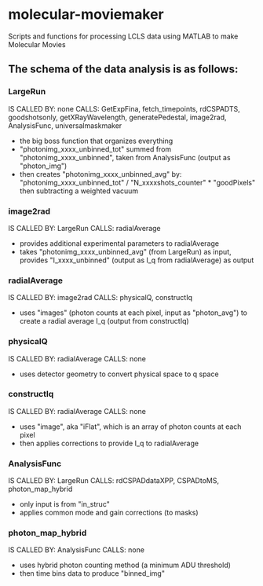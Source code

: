 # molecular-moviemaker
Scripts and functions for processing LCLS data using MATLAB to make Molecular Movies

## The schema of the data analysis is as follows:

### LargeRun
IS CALLED BY: none
CALLS: GetExpFina, fetch_timepoints, rdCSPADTS, goodshotsonly, getXRayWavelength, generatePedestal, image2rad, AnalysisFunc, universalmaskmaker
+ the big boss function that organizes everything
+ "photonimg_xxxx_unbinned_tot" summed from "photonimg_xxxx_unbinned", taken from AnalysisFunc (output as "photon_img")
+ then creates "photonimg_xxxx_unbinned_avg" by: "photonimg_xxxx_unbinned_tot" / "N_xxxxshots_counter" * "goodPixels" then subtracting a weighted vacuum

### image2rad
IS CALLED BY: LargeRun
CALLS: radialAverage
+ provides additional experimental parameters to radialAverage
+ takes "photonimg_xxxx_unbinned_avg" (from LargeRun) as input, provides "I_xxxx_unbinned" (output as I_q from radialAverage) as output

### radialAverage
IS CALLED BY: image2rad
CALLS: physicalQ, constructIq
+ uses "images" (photon counts at each pixel, input as "photon_avg") to create a radial average I_q (output from constructIq)

### physicalQ
IS CALLED BY: radialAverage
CALLS: none
+ uses detector geometry to convert physical space to q space 

### constructIq 
IS CALLED BY: radialAverage
CALLS: none
+ uses "image", aka "iFlat", which is an array of photon counts at each pixel
+ then applies corrections to provide I_q to radialAverage

### AnalysisFunc
IS CALLED BY: LargeRun
CALLS: rdCSPADdataXPP, CSPADtoMS, photon_map_hybrid
+ only input is from "in_struc"
+ applies common mode and gain corrections (to masks)

### photon_map_hybrid
IS CALLED BY: AnalysisFunc
CALLS: none
+ uses hybrid photon counting method (a minimum ADU threshold)
+ then time bins data to produce "binned_img"
